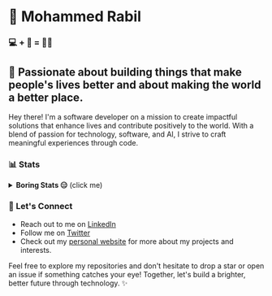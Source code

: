 # 🧑 Mohammed Rabil

### 💻 + 💖 = 👨‍💻

## 🍥 Passionate about building things that make people's lives better and about making the world a better place.

Hey there! I'm a software developer on a mission to create impactful solutions that enhance lives and contribute positively to the world. With a blend of passion for technology, software, and AI, I strive to craft meaningful experiences through code.

### 📊 Stats

<details>

  <summary><b>Boring Stats 😑</b> (click me)</summary>

<p align="center">
  
 <img src="https://github-readme-stats.vercel.app/api?username=rabilrbl&show_icons=true&locale=en&count_private=true&theme=radical" alt="rabilrbl's GitHub Stats" />
 &nbsp;
  <img src="https://github-readme-streak-stats.herokuapp.com/?user=rabilrbl&count_private=true&theme=radical" alt="rabilrbl's GitHub Streak Stats" />
</p>

</details>

### 🌟 Let's Connect
- Reach out to me on [LinkedIn](https://www.linkedin.com/in/rabilrbl/)
- Follow me on [Twitter](https://twitter.com/rabilrbl/)
- Check out my [personal website](https://rabil.me/) for more about my projects and interests.

Feel free to explore my repositories and don't hesitate to drop a star or open an issue if something catches your eye! Together, let's build a brighter, better future through technology. ✨
